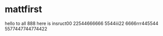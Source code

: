 # mattfirst
hello to all 888
here is insruct00
22544666666
5544iii22
6666rrr445544
5577447744774422
